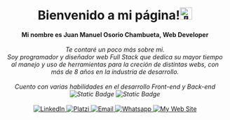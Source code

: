 <h1 align="center">Bienvenido a mi página!<img src="https://github.com/wervlad/wervlad/assets/24524555/766d336d-b87d-44ba-807c-c51de2bc6b4d" width="28px" alt="👋"></h1>

<p align="center">
    <b>Mi nombre es Juan Manuel Osorio Chambueta, Web Developer</b><br><br>
    <i>
        Te contaré un poco más sobre mi.<br>
        Soy programador y diseñador web Full Stack que dedica su mayor tiempo al manejo y uso de herramientas para la creción de distintas webs, con más de 8 años en la industria de desarrollo.<br>
        <br>
        Cuento con varias habilidades en el desarrollo Front-end y Back-end<br>
        <img alt="Static Badge" src="https://img.shields.io/badge/HTML%20-%20black">
        <img alt="Static Badge" src="https://img.shields.io/badge/Javascript%20-%20black?logo=javascript">
        <br>
    </i><br>
    <a href="http://www.linkedin.com/in/shjuanm">
        <img src="https://img.shields.io/badge/LinkedIn%20-%20dodgerblue?logo=linkedin&logoColor=white" alt="LinkedIn">
    </a>
    <a href="https://platzi.com/p/Manuel_Shtt">
        <img src="https://img.shields.io/badge/Platzi%20-%20limegreen?logo=Platzi&logoColor=white" alt="Platzi">
    </a>
    <a href="mailto:shjuanmsh@gmail.com?subject=Estoy%20interesado%20en%20ti!%20:)&body=Me%20gustaría%20contactar%20contigo%20">
        <img src="https://img.shields.io/badge/Email%20-%20crimson?logo=gmail&logoColor=white" alt="Email">
    </a>
    <a href="https://wa.me/573106950078">
        <img src="https://img.shields.io/badge/Whatsapp%20-%20green?logo=whatsapp&logoColor=white" alt="Whatsapp">
    </a>
    <a href="https://wa.me/573106950078">
        <img src="https://img.shields.io/badge/My%20Web%20Site%20-%20darkviolet?logoColor=white" alt="My Web Site">
    </a>    
</p>
